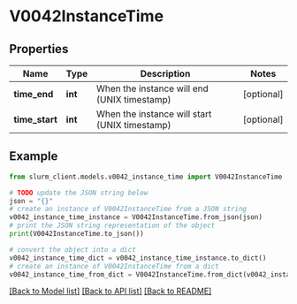 # V0042InstanceTime


## Properties

Name | Type | Description | Notes
------------ | ------------- | ------------- | -------------
**time_end** | **int** | When the instance will end (UNIX timestamp) | [optional] 
**time_start** | **int** | When the instance will start (UNIX timestamp) | [optional] 

## Example

```python
from slurm_client.models.v0042_instance_time import V0042InstanceTime

# TODO update the JSON string below
json = "{}"
# create an instance of V0042InstanceTime from a JSON string
v0042_instance_time_instance = V0042InstanceTime.from_json(json)
# print the JSON string representation of the object
print(V0042InstanceTime.to_json())

# convert the object into a dict
v0042_instance_time_dict = v0042_instance_time_instance.to_dict()
# create an instance of V0042InstanceTime from a dict
v0042_instance_time_from_dict = V0042InstanceTime.from_dict(v0042_instance_time_dict)
```
[[Back to Model list]](../README.md#documentation-for-models) [[Back to API list]](../README.md#documentation-for-api-endpoints) [[Back to README]](../README.md)


